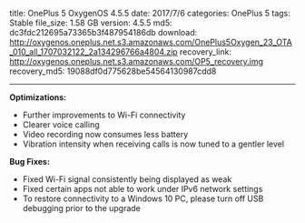 title: OnePlus 5 OxygenOS 4.5.5
date: 2017/7/6
categories: OnePlus 5
tags: Stable
file_size: 1.58 GB
version: 4.5.5
md5: dc3fdc212695a73365b3f487954186db
download: http://oxygenos.oneplus.net.s3.amazonaws.com/OnePlus5Oxygen_23_OTA_010_all_1707032122_2a134296766a4804.zip
recovery_link: http://oxygenos.oneplus.net.s3.amazonaws.com/OP5_recovery.img
recovery_md5: 19088df0d775628be54564130987cdd8

---
**Optimizations:**
* Further improvements to Wi-Fi connectivity
* Clearer voice calling
* Video recording now consumes less battery
* Vibration intensity when receiving calls is now tuned to a gentler level

**Bug Fixes:**
* Fixed Wi-Fi signal consistently being displayed as weak
* Fixed certain apps not able to work under IPv6 network settings
* To restore connectivity to a Windows 10 PC, please turn off USB debugging prior to the upgrade

